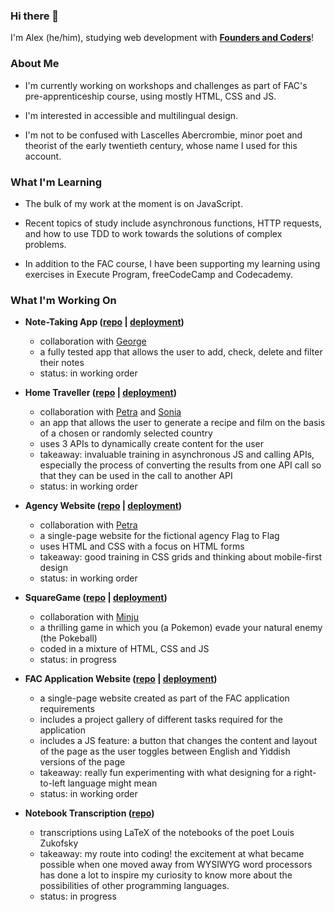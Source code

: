 ### Hi there 👋

I'm Alex (he/him), studying web development with [__Founders and Coders__](https://github.com/foundersandcoders)! 

### About Me

- I'm currently working on workshops and challenges as part of FAC's pre-apprenticeship course, using mostly HTML, CSS and JS. 

- I'm interested in accessible and multilingual design. 

- I'm not to be confused with Lascelles Abercrombie, minor poet and theorist of the early twentieth century, whose name I used for this account. 

### What I'm Learning

- The bulk of my work at the moment is on JavaScript.

- Recent topics of study include asynchronous functions, HTTP requests, and how to use TDD to work towards the solutions of complex problems.

- In addition to the FAC course, I have been supporting my learning using exercises in Execute Program, freeCodeCamp and Codecademy.

### What I'm Working On

 - **Note-Taking App ([repo](https://github.com/lascellesabercrombie/testing-project) | [deployment](https://lascellesabercrombie.github.io/testing-project/))**
    - collaboration with [George](https://github.com/glombort)
    - a fully tested app that allows the user to add, check, delete and filter their notes
    - status: in working order
    
 - **Home Traveller ([repo](https://github.com/alternadiva/Home-Traveller-Project) | [deployment](https://alternadiva.github.io/Home-Traveller-Project/))**
    - collaboration with [Petra](https://github.com/alternadiva) and [Sonia](https://github.com/sonianb)
    - an app that allows the user to generate a recipe and film on the basis of a chosen or randomly selected country
    - uses 3 APIs to dynamically create content for the user
    - takeaway: invaluable training in asynchronous JS and calling APIs, especially the process of converting the results from one API call so that they can be used in the call to another API
    - status: in working order
    
 - **Agency Website ([repo](https://github.com/lascellesabercrombie/agency-website) | [deployment](https://lascellesabercrombie.github.io/agency-website/))**
    - collaboration with [Petra](https://github.com/alternadiva)
    - a single-page website for the fictional agency Flag to Flag
    - uses HTML and CSS with a focus on HTML forms
    - takeaway: good training in CSS grids and thinking about mobile-first design
    - status: in working order
    
 - **SquareGame ([repo](https://github.com/lascellesabercrombie/SquareGame) | [deployment](https://lascellesabercrombie.github.io/SquareGame/))**
    - collaboration with [Minju](https://github.com/kmj673)
    - a thrilling game in which you (a Pokemon) evade your natural enemy (the Pokeball)
    - coded in a mixture of HTML, CSS and JS
    - status: in progress
    
 - **FAC Application Website ([repo](https://github.com/lascellesabercrombie/fac-application-website) | [deployment](https://lascellesabercrombie.github.io/fac-application-website/))**
    - a single-page website created as part of the FAC application requirements
    - includes a project gallery of different tasks required for the application
    - includes a JS feature: a button that changes the content and layout of the page as the user toggles between English and Yiddish versions of the page
    - takeaway: really fun experimenting with what designing for a right-to-left language might mean 
    - status: in working order

- **Notebook Transcription ([repo](https://github.com/lascellesabercrombie/eighty-flowers))**
    - transcriptions using LaTeX of the notebooks of the poet Louis Zukofsky
    - takeaway: my route into coding! the excitement at what became possible when one moved away from WYSIWYG word processors has done a lot to inspire my curiosity to know more about the possibilities of other programming languages.  
    - status: in progress
